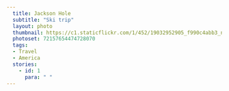 ```yaml
---
  title: Jackson Hole
  subtitle: "Ski trip"
  layout: photo
  thumbnail: https://c1.staticflickr.com/1/452/19032952905_f990c4abb3_n.jpg
  photoset: 72157654474728070
  tags:
  - Travel
  - America
  stories:
    - id: 1
      para: " "
---
```

